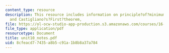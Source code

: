 ```yaml
---
content_type: resource
description: This resource includes information on principle?of?minimum?potential?energy,
  and Castigliano?s?First?theorem,
file: https://ol-ocw-studio-app-production.s3.amazonaws.com/courses/16-21-techniques-for-structural-analysis-and-design-spring-2005/8cfeacd77435a8b5c91a1b8b8a37a784_unit10_notes.pdf
file_type: application/pdf
resourcetype: Document
title: unit10_notes.pdf
uid: 8cfeacd7-7435-a8b5-c91a-1b8b8a37a784
---
```


